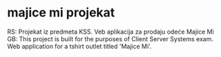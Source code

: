 # majice mi projekat
 RS: Projekat iz predmeta KSS. Veb aplikacija za prodaju odeće Majice Mi
 GB: This project is built for the purposes of Client Server Systems exam. Web application for a tshirt outlet titled 'Majice Mi'.
